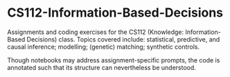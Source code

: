 # CS112-Information-Based-Decisions
Assignments and coding exercises for the CS112 (Knowledge: Information-Based Decisions) class.  Topics covered include: statistical, predictive, and causal inference; modelling; (genetic) matching; synthetic controls.

Though notebooks may address assignment-specific prompts, the code is annotated such that its structure can nevertheless be understood.

